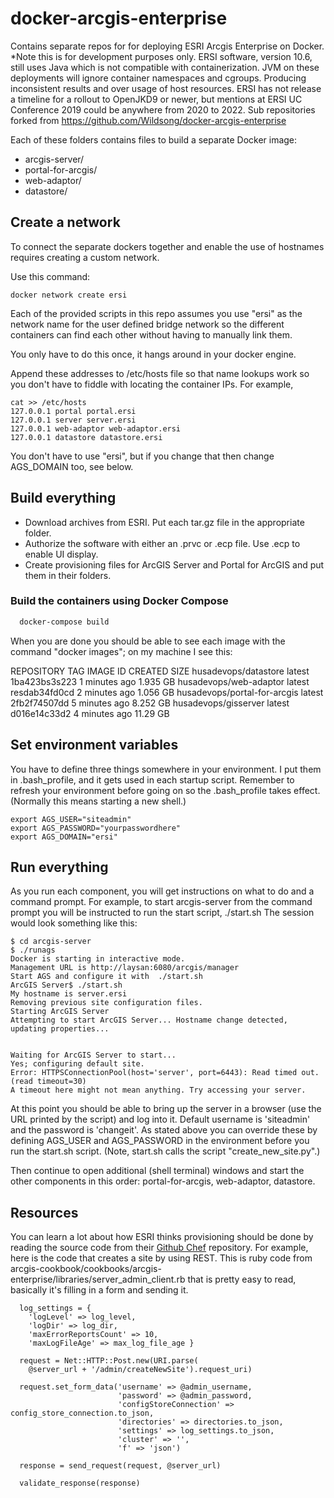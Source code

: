 # docker-arcgis-enterprise
Contains separate repos for for deploying ESRI Arcgis Enterprise on Docker. *Note this is for development purposes only. ERSI software, version 10.6, still uses Java which is not compatible with containerization. JVM on these deployments will ignore container namespaces and cgroups. Producing inconsistent results and over usage of host resources. ERSI has not release a timeline for a rollout to OpenJKD9 or newer, but mentions at ERSI UC Conference 2019 could be anywhere from 2020
to 2022. Sub repositories forked from https://github.com/Wildsong/docker-arcgis-enterprise

Each of these folders contains files to build a separate Docker image:

* arcgis-server/
* portal-for-arcgis/
* web-adaptor/
* datastore/

## Create a network

To connect the separate dockers together and enable the use of hostnames
requires creating a custom network.

Use this command:

    docker network create ersi

Each of the provided scripts in this repo assumes you use
"ersi" as the network name for the user defined bridge network so the
different containers can find each other without having to manually link them.

You only have to do this once, it hangs around in your docker engine.

Append these addresses to /etc/hosts file so that name lookups work so you don't 
have to fiddle with locating the container IPs. For example,

    cat >> /etc/hosts
    127.0.0.1 portal portal.ersi 
    127.0.0.1 server server.ersi
    127.0.0.1 web-adaptor web-adaptor.ersi
    127.0.0.1 datastore datastore.ersi

You don't have to use "ersi", but if you change that then change AGS_DOMAIN too, see below.

## Build everything

* Download archives from ESRI. Put each tar.gz file in the appropriate folder.
* Authorize the software with either an .prvc or .ecp file. Use .ecp to enable UI display.
* Create provisioning files for ArcGIS Server and Portal for ArcGIS and put them in their folders.


### Build the containers using Docker Compose

````bash
  docker-compose build
````

When you are done you should be able to see each image with the command "docker images"; 
on my machine I see this:

   REPOSITORY                 	TAG                 IMAGE ID           	 CREATED             SIZE
   husadevops/datastore            latest              1ba423bs3s223   1 minutes ago       1.935 GB
   husadevops/web-adaptor       latest              resdab34fd0cd        2 minutes ago       1.056 GB
   husadevops/portal-for-arcgis latest              2fb2f74507dd        5 minutes ago       8.252 GB
   husadevops/gisserver       latest              d016e14c33d2        4 minutes ago      11.29 GB

## Set environment variables

You have to define three things somewhere in your environment.  I put
them in .bash_profile, and it gets used in each startup
script. Remember to refresh your environment before going on so the
.bash_profile takes effect. (Normally this means starting a new
shell.)

    export AGS_USER="siteadmin"
    export AGS_PASSWORD="yourpasswordhere"
    export AGS_DOMAIN="ersi"

## Run everything

As you run each component, you will get instructions on what to do and
a command prompt. For example, to start arcgis-server from the command
prompt you will be instructed to run the start script, ./start.sh The
session would look something like this:

    $ cd arcgis-server
    $ ./runags 
    Docker is starting in interactive mode.
    Management URL is http://laysan:6080/arcgis/manager
    Start AGS and configure it with  ./start.sh
    ArcGIS Server$ ./start.sh 
    My hostname is server.ersi
    Removing previous site configuration files.
    Starting ArcGIS Server
    Attempting to start ArcGIS Server... Hostname change detected, updating properties...
    
    
    Waiting for ArcGIS Server to start...
    Yes; configuring default site.
    Error: HTTPSConnectionPool(host='server', port=6443): Read timed out. (read timeout=30)
    A timeout here might not mean anything. Try accessing your server.

At this point you should be able to bring up the server in a browser
(use the URL printed by the script) and log into it. Default username
is 'siteadmin' and the password is 'changeit'. As stated above you can override these
by defining AGS_USER and AGS_PASSWORD in the environment before
you run the start.sh script. (Note, start.sh calls the script "create_new_site.py".)

Then continue to open additional (shell terminal) windows and start
the other components in this order: portal-for-arcgis, web-adaptor,
datastore.

## Resources

You can learn a lot about how ESRI thinks provisioning should be done by reading the source
code from their [Github Chef](https://github.com/Esri/arcgis-cookbook) repository. For example, here is
the code that creates a site by using REST. This is ruby code from
arcgis-cookbook/cookbooks/arcgis-enterprise/libraries/server_admin_client.rb
that is pretty easy to read, basically it's filling in a form and sending it.

      log_settings = {
        'logLevel' => log_level,
        'logDir' => log_dir,
        'maxErrorReportsCount' => 10,
        'maxLogFileAge' => max_log_file_age }

      request = Net::HTTP::Post.new(URI.parse(
        @server_url + '/admin/createNewSite').request_uri)

      request.set_form_data('username' => @admin_username,
                            'password' => @admin_password,
                            'configStoreConnection' => config_store_connection.to_json,
                            'directories' => directories.to_json,
                            'settings' => log_settings.to_json,
                            'cluster' => '',
                            'f' => 'json')

      response = send_request(request, @server_url)

      validate_response(response)
